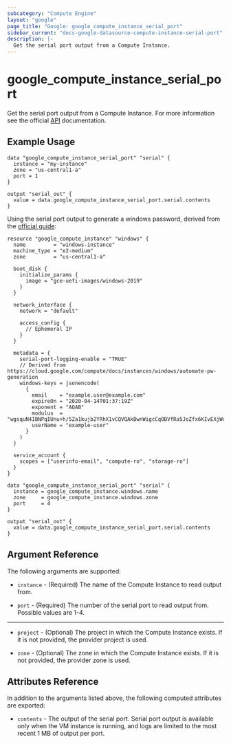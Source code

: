 ```yaml
---
subcategory: "Compute Engine"
layout: "google"
page_title: "Google: google_compute_instance_serial_port"
sidebar_current: "docs-google-datasource-compute-instance-serial-port"
description: |-
  Get the serial port output from a Compute Instance.
---
```


# google\_compute\_instance\_serial\_port

Get the serial port output from a Compute Instance. For more information see
the official [API](https://cloud.google.com/compute/docs/instances/viewing-serial-port-output) documentation.

## Example Usage

```hcl
data "google_compute_instance_serial_port" "serial" {
  instance = "my-instance"
  zone = "us-central1-a"
  port = 1
}

output "serial_out" {
  value = data.google_compute_instance_serial_port.serial.contents
}
```

Using the serial port output to generate a windows password, derived from the [official guide](https://cloud.google.com/compute/docs/instances/windows/automate-pw-generation):

```hcl
resource "google_compute_instance" "windows" {
  name         = "windows-instance"
  machine_type = "e2-medium"
  zone         = "us-central1-a"

  boot_disk {
    initialize_params {
      image = "gce-uefi-images/windows-2019"
    }
  }

  network_interface {
    network = "default"

    access_config {
      // Ephemeral IP
    }
  }

  metadata = {
    serial-port-logging-enable = "TRUE"
    // Derived from https://cloud.google.com/compute/docs/instances/windows/automate-pw-generation
    windows-keys = jsonencode(
      {
        email    = "example.user@example.com"
        expireOn = "2020-04-14T01:37:19Z"
        exponent = "AQAB"
        modulus  = "wgsquN4IBNPqIUnu+h/5Za1kujb2YRhX1vCQVQAkBwnWigcCqOBVfRa5JoZfx6KIvEXjWqa77jPvlsxM4WPqnDIM2qiK36up3SKkYwFjff6F2ni/ry8vrwXCX3sGZ1hbIHlK0O012HpA3ISeEswVZmX2X67naOvJXfY5v0hGPWqCADao+xVxrmxsZD4IWnKl1UaZzI5lhAzr8fw6utHwx1EZ/MSgsEki6tujcZfN+GUDRnmJGQSnPTXmsf7Q4DKreTZk49cuyB3prV91S0x3DYjCUpSXrkVy1Ha5XicGD/q+ystuFsJnrrhbNXJbpSjM6sjo/aduAkZJl4FmOt0R7Q=="
        userName = "example-user"
      }
    )
  }

  service_account {
    scopes = ["userinfo-email", "compute-ro", "storage-ro"]
  }
}

data "google_compute_instance_serial_port" "serial" {
  instance = google_compute_instance.windows.name
  zone     = google_compute_instance.windows.zone
  port     = 4
}

output "serial_out" {
  value = data.google_compute_instance_serial_port.serial.contents
}
```

## Argument Reference

The following arguments are supported:

* `instance` - (Required) The name of the Compute Instance to read output from.

* `port` - (Required) The number of the serial port to read output from. Possible values are 1-4.

- - -

* `project` - (Optional) The project in which the Compute Instance exists. If it
    is not provided, the provider project is used.

* `zone` - (Optional) The zone in which the Compute Instance exists.
    If it is not provided, the provider zone is used.

## Attributes Reference

In addition to the arguments listed above, the following computed attributes are
exported:

* `contents` - The output of the serial port. Serial port output is available only when the VM instance is running, and logs are limited to the most recent 1 MB of output per port.
